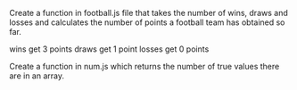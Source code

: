 <!-- The first Task -->
Create a function in football.js file that takes the number of wins, draws and losses and calculates the number of points a football team has obtained so far.

wins get 3 points
draws get 1 point
losses get 0 points

<!-- The second Task -->
Create a function in num.js which returns the number of true values there are in an array.

